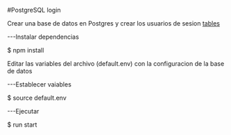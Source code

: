 #PostgreSQL login 


Crear una base de datos en Postgres y crear los usuarios de sesion [tables](database/tables.sql)

---Instalar dependencias

$ npm install

Editar las variables del archivo (default.env) con la configuracion de la base de datos

---Establecer vaiables

$ source default.env


---Ejecutar

$ run start

